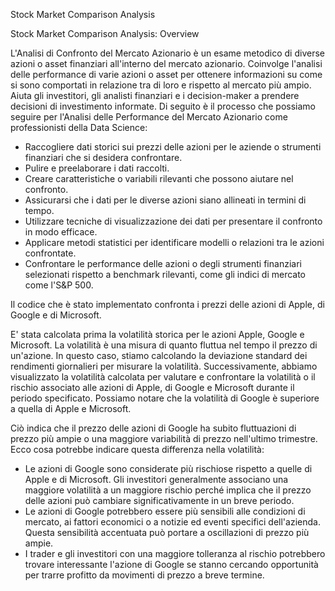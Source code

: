 Stock Market Comparison Analysis

Stock Market Comparison Analysis: Overview

L'Analisi di Confronto del Mercato Azionario è un esame metodico di diverse azioni o asset finanziari all'interno del mercato azionario. Coinvolge l'analisi delle performance di varie azioni o asset per ottenere informazioni su come si sono comportati in relazione tra di loro e rispetto al mercato più ampio. Aiuta gli investitori, gli analisti finanziari e i decision-maker a prendere decisioni di investimento informate.
Di seguito è il processo che possiamo seguire per l'Analisi delle Performance del Mercato Azionario come professionisti della Data Science:
- Raccogliere dati storici sui prezzi delle azioni per le aziende o strumenti finanziari che si desidera confrontare.
- Pulire e preelaborare i dati raccolti.
- Creare caratteristiche o variabili rilevanti che possono aiutare nel confronto.
- Assicurarsi che i dati per le diverse azioni siano allineati in termini di tempo.
- Utilizzare tecniche di visualizzazione dei dati per presentare il confronto in modo efficace.
- Applicare metodi statistici per identificare modelli o relazioni tra le azioni confrontate.
- Confrontare le performance delle azioni o degli strumenti finanziari selezionati rispetto a benchmark rilevanti, come gli indici di mercato come l'S&P 500.
  
Il codice che è stato implementato confronta i prezzi delle azioni di Apple, di Google e di Microsoft.

E' stata calcolata prima la volatilità storica per le azioni Apple, Google e Microsoft. La volatilità è una misura di quanto fluttua nel tempo il prezzo di un'azione. In questo caso, stiamo calcolando la deviazione standard dei rendimenti giornalieri per misurare la volatilità. Successivamente, abbiamo visualizzato la volatilità calcolata per valutare e confrontare la volatilità o il rischio associato alle azioni di Apple, di Google e Microsoft durante il periodo specificato. Possiamo notare che la volatilità di Google è superiore a quella di Apple e Microsoft.

Ciò indica che il prezzo delle azioni di Google ha subito fluttuazioni di prezzo più ampie o una maggiore variabilità di prezzo nell'ultimo trimestre. Ecco cosa potrebbe indicare questa differenza nella volatilità:
- Le azioni di Google sono considerate più rischiose rispetto a quelle di Apple e di Microsoft. Gli investitori generalmente associano una maggiore volatilità a un maggiore rischio perché implica che il prezzo delle azioni può cambiare significativamente in un breve periodo.
- Le azioni di Google potrebbero essere più sensibili alle condizioni di mercato, ai fattori economici o a notizie ed eventi specifici dell'azienda. Questa sensibilità accentuata può portare a oscillazioni di prezzo più ampie.
- I trader e gli investitori con una maggiore tolleranza al rischio potrebbero trovare interessante l'azione di Google se stanno cercando opportunità per trarre profitto da movimenti di prezzo a breve termine.

